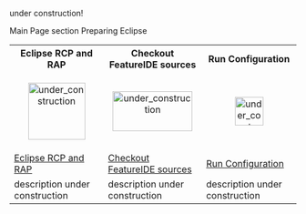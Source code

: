 under construction!

Main Page section Preparing Eclipse

<table>
	<tr>
		<th>Eclipse RCP and RAP</th>
		<th>Checkout FeatureIDE sources</th>
		<th>Run Configuration</th>
	</tr>
	<tr>
		<td width="160px">
			<p align="center">
				<img height="100" width="100" alt="under_construction" src="https://www.eclipse.org/downloads/images/rcp.jpg">
			</p>
		</td>
		<td width="160px">
			<p align="center">
				<img height="70" width="140" alt="under_construction" src="https://github.com/tthuem/FeatureIDE/wiki/Assets/Home/FeatureIDElogo.png">
			</p>
		</td>
		<td width="160px">
			<p align="center">
				<img height="50" width="50" alt="under_construction" src="http://help.eclipse.org/luna/topic/org.eclipse.jdt.doc.user/images/org.eclipse.jdt.debug.ui/etool16/run_exc.png">
			</p>
		</td>
	</tr>
	<tr>
		<td>
			<a href="/tthuem/FeatureIDE/wiki/Eclipse-RCP-and-RAP-Development">Eclipse RCP and RAP</a>
		</td>
		<td>
			<a href="/tthuem/FeatureIDE/wiki/Checkout-FeatureIDE-sources">Checkout FeatureIDE sources</a>
		</td>
		<td>
			<a href="/tthuem/FeatureIDE/wiki/Run-configuration">Run Configuration</a>
		</td>
	</tr>
	<tr>
		<td>description under construction</td>
		<td>description under construction</td>
		<td>description under construction</td>
	</tr>
</table>